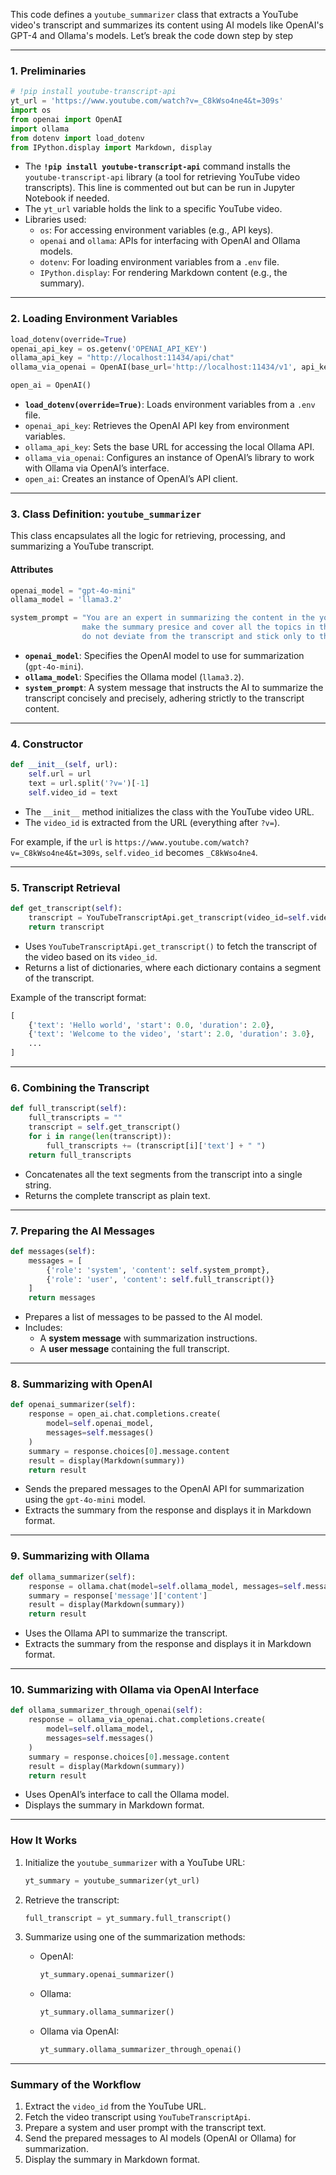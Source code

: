This code defines a `youtube_summarizer` class that extracts a YouTube video's transcript and summarizes its content using AI models like OpenAI's GPT-4 and Ollama's models. Let’s break the code down step by step

* * *

### **1\. Preliminaries**

```python
# !pip install youtube-transcript-api
yt_url = 'https://www.youtube.com/watch?v=_C8kWso4ne4&t=309s'
import os
from openai import OpenAI
import ollama
from dotenv import load_dotenv
from IPython.display import Markdown, display
```

-   The **`!pip install youtube-transcript-api`** command installs the `youtube-transcript-api` library (a tool for retrieving YouTube video transcripts). This line is commented out but can be run in Jupyter Notebook if needed.
-   The `yt_url` variable holds the link to a specific YouTube video.
-   Libraries used:
    -   `os`: For accessing environment variables (e.g., API keys).
    -   `openai` and `ollama`: APIs for interfacing with OpenAI and Ollama models.
    -   `dotenv`: For loading environment variables from a `.env` file.
    -   `IPython.display`: For rendering Markdown content (e.g., the summary).
* * *

### **2\. Loading Environment Variables**

```python
load_dotenv(override=True)
openai_api_key = os.getenv('OPENAI_API_KEY')
ollama_api_key = "http://localhost:11434/api/chat"
ollama_via_openai = OpenAI(base_url='http://localhost:11434/v1', api_key='ollama')

open_ai = OpenAI()
```

-   **`load_dotenv(override=True)`**: Loads environment variables from a `.env` file.
-   `openai_api_key`: Retrieves the OpenAI API key from environment variables.
-   `ollama_api_key`: Sets the base URL for accessing the local Ollama API.
-   `ollama_via_openai`: Configures an instance of OpenAI’s library to work with Ollama via OpenAI’s interface.
-   `open_ai`: Creates an instance of OpenAI’s API client.
* * *

### **3\. Class Definition: `youtube_summarizer`**

This class encapsulates all the logic for retrieving, processing, and summarizing a YouTube transcript.

#### **Attributes**

```python
openai_model = "gpt-4o-mini"
ollama_model = 'llama3.2'

system_prompt = "You are an expert in summarizing the content in the youtube transcript \
                make the summary presice and cover all the topics in the transcript \
                do not deviate from the transcript and stick only to the content in the transcript"
```

-   **`openai_model`**: Specifies the OpenAI model to use for summarization (`gpt-4o-mini`).
-   **`ollama_model`**: Specifies the Ollama model (`llama3.2`).
-   **`system_prompt`**: A system message that instructs the AI to summarize the transcript concisely and precisely, adhering strictly to the transcript content.
* * *

### **4\. Constructor**

```python
def __init__(self, url):
    self.url = url
    text = url.split('?v=')[-1]
    self.video_id = text
```

-   The `__init__` method initializes the class with the YouTube video URL.
-   The `video_id` is extracted from the URL (everything after `?v=`).

For example, if the `url` is `https://www.youtube.com/watch?v=_C8kWso4ne4&t=309s`, `self.video_id` becomes `_C8kWso4ne4`.

* * *

### **5\. Transcript Retrieval**

```python
def get_transcript(self):
    transcript = YouTubeTranscriptApi.get_transcript(video_id=self.video_id)
    return transcript
```

-   Uses `YouTubeTranscriptApi.get_transcript()` to fetch the transcript of the video based on its `video_id`.
-   Returns a list of dictionaries, where each dictionary contains a segment of the transcript.

Example of the transcript format:

```python
[
    {'text': 'Hello world', 'start': 0.0, 'duration': 2.0},
    {'text': 'Welcome to the video', 'start': 2.0, 'duration': 3.0},
    ...
]
```

* * *

### **6\. Combining the Transcript**

```python
def full_transcript(self):
    full_transcripts = ""
    transcript = self.get_transcript()
    for i in range(len(transcript)):
        full_transcripts += (transcript[i]['text'] + " ")
    return full_transcripts
```

-   Concatenates all the text segments from the transcript into a single string.
-   Returns the complete transcript as plain text.
* * *

### **7\. Preparing the AI Messages**

```python
def messages(self):
    messages = [
        {'role': 'system', 'content': self.system_prompt},
        {'role': 'user', 'content': self.full_transcript()}
    ]
    return messages
```

-   Prepares a list of messages to be passed to the AI model.
-   Includes:
    -   A **system message** with summarization instructions.
    -   A **user message** containing the full transcript.
* * *

### **8\. Summarizing with OpenAI**

```python
def openai_summarizer(self):
    response = open_ai.chat.completions.create(
        model=self.openai_model,
        messages=self.messages()
    )
    summary = response.choices[0].message.content
    result = display(Markdown(summary))
    return result
```

-   Sends the prepared messages to the OpenAI API for summarization using the `gpt-4o-mini` model.
-   Extracts the summary from the response and displays it in Markdown format.
* * *

### **9\. Summarizing with Ollama**

```python
def ollama_summarizer(self):
    response = ollama.chat(model=self.ollama_model, messages=self.messages())
    summary = response['message']['content']
    result = display(Markdown(summary))
    return result
```

-   Uses the Ollama API to summarize the transcript.
-   Extracts the summary from the response and displays it in Markdown format.
* * *

### **10\. Summarizing with Ollama via OpenAI Interface**

```python
def ollama_summarizer_through_openai(self):
    response = ollama_via_openai.chat.completions.create(
        model=self.ollama_model,
        messages=self.messages()
    )
    summary = response.choices[0].message.content
    result = display(Markdown(summary))
    return result
```

-   Uses OpenAI’s interface to call the Ollama model.
-   Displays the summary in Markdown format.
* * *

### **How It Works**

1.  Initialize the `youtube_summarizer` with a YouTube URL:

    ```python
    yt_summary = youtube_summarizer(yt_url)
    ```

2.  Retrieve the transcript:

    ```python
    full_transcript = yt_summary.full_transcript()
    ```

3.  Summarize using one of the summarization methods:
    -   OpenAI:

        ```python
        yt_summary.openai_summarizer()
        ```

    -   Ollama:

        ```python
        yt_summary.ollama_summarizer()
        ```

    -   Ollama via OpenAI:

        ```python
        yt_summary.ollama_summarizer_through_openai()
        ```

* * *

### **Summary of the Workflow**

1.  Extract the `video_id` from the YouTube URL.
2.  Fetch the video transcript using `YouTubeTranscriptApi`.
3.  Prepare a system and user prompt with the transcript text.
4.  Send the prepared messages to AI models (OpenAI or Ollama) for summarization.
5.  Display the summary in Markdown format.

